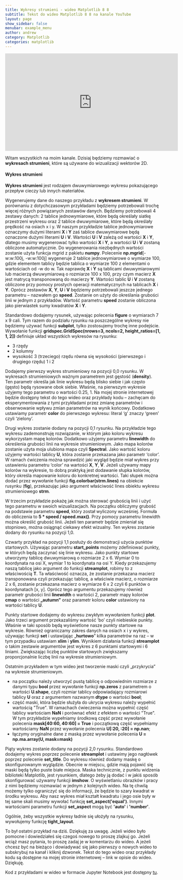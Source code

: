 ```yaml
---
title: Wykresy strumieni - wideo Matplotlib 8 8
subtitle: Tekst do wideo Matplotlib 8 8 na kanale YouTube
layout: page
show_sidebar: false
menubar: example_menu
author: andrew
category: Matplotlib
categories: matplotlib
---
```


<center>
<iframe width="560" height="315" src="https://www.youtube.com/embed/1AMoeG6QgqI" frameborder="0" allow="accelerometer; autoplay; encrypted-media; gyroscope; picture-in-picture" allowfullscreen></iframe>
</center>

Witam wszystkich na moim kanale. Dzisiaj będziemy rozmawiać o **wykresach strumieni**, które są używane do wizualizacji wektorów 2D.

#### **Wykres strumieni**

**Wykres strumieni** jest rodzajem dwuwymiarowego wykresu pokazującego przepływ cieczy lub innych materiałów. 

Wygenerujemy dane do naszego przykładu z **wykresem strumieni**. W porównaniu z dotychczasowym przykładami będziemy potrzebowali trochę więcej różnych powiązanych zestawów danych. Będziemy potrzebowali 4 zestawy danych: 2 tablice jednowymiarowe, które będą określały siatkę przestrzeni wykresu oraz 2 tablice dwuwymiarowe, które będą określały prędkość na osiach x i y. W naszym przykładzie tablice jednowymiarowe oznaczymy dużymi literami **X** i **Y** zaś tablice dwuwymiarowe będą oznaczone dużymi literami **U** i **V**. Wartości **U** i **V** zależą od wartości **X** i **Y**, dlatego musimy wygenerować tylko wartości **X** i **Y**, a wartości **U** i **V** zostaną obliczone automatycznie. Do wygenerowania niezbędnych wartości zostanie użyta funkcja mgrid z pakietu **numpy**. Polecenie **np.mgrid**[-w:w:100j, -w:w:100j] wygeneruje 2 tablice jednowymiarowe o wymiarze 100, gdzie elementem tablicy będzie tablica o wymiarze 100 z elementami o wartościach od -w do w. Tak naprawdę **X** i **Y** są tablicami dwuwymiarowymi lub macierzą dwuwymiarową o rozmiarze 100 x 100, przy czym macierz **X** jest matrycą transponowaną do macierzy **Y**. Wartości tablic **U** i **V** zostaną obliczone przy pomocy prostych operacji matematycznych na tablicach **X** i **Y**. Oprócz zestawów **X**, **Y**, **U** i **V** będziemy potrzebowali jeszcze jednego parametru – nazwałem go **speed**. Zostanie on użyty do określania grubości linii w jednym z przykładów. Wartość parametru **speed** zostanie obliczona jako pierwiastek sumy kwadratów **X** i **Y**.

Standardowo dodajemy rysunek, używając polecenia **figure** o wymiarach 7 x 9 cali. Tym razem do podziału rysunku na poszczególne wykresy nie będziemy używać  funkcji **subplot**, tylko zostosujemy trochę inne podejście. Wywołanie funkcji **gridspec.GridSpec(nrows=3, ncols=2, height_ratios=[1, 1, 2])** definiuje układ wszystkich wykresów na rysunku:
 - 3 rzędy
 - 2 kolumny
 - wysokość 3 (trzeciego) rzędu równa się wysokości (pierwszego i drugiego rzędu) 1 i 2
 
Dodajemy pierwszy wykres strumieniowy na pozycji 0,0 rysunku. W wykresach strumieniowych ważnym parametrem jest gęstość (**density**). Ten parametr określa jak linie wykresu będą blisko siebie i jak często (gęsto) będą rysowane obok siebie. Właśnie, na pierwszym wykresie użyjemy tego parametru o wartości 0.25, 1. Na mojej stronie internetowej będzie dostępny tekst do tego wideo oraz przykłady kodu – zachęcam do eksperymentowania z tymi przykładami przez zmianę parametrów i obserwowanie wpływu zmian parametrów na wynik końcowy. Dodatkowo ustawiamy parametr **color** do pierwszego wykresu: literal ‘g’ znaczy ‘green’ czyli ‘zielony’.

Drugi wykres zostanie dodany na pozycji 0,1 rysunku. Na przykładzie tego wykresu zademonstruję rozwiązanie, w którym jako koloru wykresu wykorzystam mapę kolorów. Dodatkowo użyjemy parametru **linewidth** do określenia grubości linii na wykresie strumieniowym. Jako mapa kolorów zostanie użyta moja ulubiona mapa czyli **Spectral**. Jako wartość koloru użyjemy wartości tablicy **U**, która zostanie przekazana jako parametr ‘color’. W ramach ćwiczenia można sprawdzić jaki wygląd będzie miał wykres przy ustawieniu parametru ‘color’ na wartości **X**, **Y**, **V**. Jeżeli używamy mapy kolorów na wykresie, to dobrą praktyką jest dodawanie słupka kolorów, który określa mapowanie koloru do konkretnej wartości. Taki słupek można dodać przez wywołanie funkcji **fig.colorbar(strm.lines)** na obiekcie rusynku (**fig**), przekazując jako argument właściwość lines obiektu wykresu strumieniowego **strm**.

W trzecim przykładzie pokażę jak można sterować grubością linii i użyć tego parametru w swoich wizualizacjach. Na początku obliczymy grubość na podstawie parametru **speed**, który został wyliczony wcześniej. Formuła do obliczenia to **5 \* speed / speed.max()**. Przy pomocy parametru linewidth można określić grubość linii. Jeżeli ten parametr będzie zmieniał się stopniowo, można osiągnąć ciekawy efekt wizualny. Ten wykres zostanie dodany do rysunku na pozycji 1,0.

Czwarty przykład na pozycji 1,1 posłuży do demonstracji użycia punktów startowych. Używając parametru **start_points** możemy zdefiniować punkty, w których będą zaczynać się linie wykresu. Jako punkty startowe utworzymy tablicę dwuwymiarową o rozmiarze 2 x 6. Wymiar 0 to koordynata na osi X, wymiar 1 to koordynata na osi Y. Kiedy przekazujemy naszą tablicę jako argument do funkcji **streamplot**, robimy to z właściwością **T**. Ta właściwość oznacza, że zostanie przekazana macierz transponowana czyli przekazując tablicę, a właściwie macierz, o rozmiarze 2 x 6, zostanie przekazana macierz o wymiarze 6 x 2 czyli 6 punktów o koordynatach [x, y]. Oprócz tego argumentu przekazujemy również parametr grubości linii **linewidth** o wartości 2, parametr  mapy kolorów **cmap** o wartości **„autumn”** oraz parametr koloru **color** ustawiony na wartości tablicy **U**. 

Punkty startowe dodajemy do wykresu zwykłym wywołaniem funkcji **plot**. Jako trzeci argument przekazaliśmy wartość ‘bo’ czyli niebieskie punkty. Właśnie w taki sposób będą wyświetlone nasze punkty startowe na wykresie. Również ograniczamy zakres danych na osiach x i y wykres, używając funkcji **set** i ustawijając „**hurtowo**” kilka parametrów na raz – w tym przypadku ustawiam **xlim** i **ylim**. Wynikiem działania funkcji **streamplot** o takim zestawie argumentów jest wykres z 6 punktami startowymi i 6 liniami. Zwiększając liczbę punktów startowych zwiększamy proporcjonalnie liczbę linii na wykresie strumieniowym.

Ostatnim przykładem w tym wideo jest tworzenie maski czyli „przykrycia” na wykresie strumieniowym. 

- na początku należy utworzyć pustą tablicę o odpowiednim rozmiarze z danymi typu **bool**  przez wywołanie funkcji **np.zeros** z parametrem o wartości **U.shape**, czyli rozmiar tablicy odpowiadający rozmiarowi tablicy **U** oraz z argumentem nazwanym **dtype** o wartości **bool**;  
- część maski, która będzie służyła do ukrycia wykresu należy wypełnić wartością "True". W ramachach ćwieczenia można wypełnić część tablicy wartościam **NaN** i porównać efekt z efektem o wartości "True". W tym przykładzie wypełniamy środkową część przez wywołanie polecenia **mask[40:60, 40:60] = True** i początkową część wypełniamy wartościamy **NaN** przez wywołanie polecenia **U[:20, :20] = np.nan**;
- łączymy oryginalne dane z maską przez wywołanie polecenia **U = np.ma.array(U, mask=mask)**

Piąty wykres zostanie dodany na pozycji 2,0 rysunku. Standardowo dodajemy wykres poprzez polecenie **streamplot** i ustawimy jego nagłówek poprzez polecenie **set_title**. Do wykresu również dodamy maskę o skonfigurowanym wyglądzie. Obecnie w miejscu, gdzie mają pojawić się maski będą tylko puste białe miejsca. Maska technicznie, z punktu widzenia biblioteki Matplotlib, jest rysunkiem, dlatego żeby ją dodać i w jakiś sposób skonfigurować używamy funkcji **imshow**. O wyświetlaniu obrazków i pracy z nimi będziemy rozmawiać w jednym z kolejnych wideo. Na tę chwilą możemy tylko ograniczyć się do informacji, że będzie to szary kwadrat w środku wykresu. Aby nasz wykres miał kształt kwadratu i jego osie były w tej same skali musimy wywołać funkcję **set_aspect('equal')**. Innymi wartościami parametru funkcji **set_aspect** mogą być **'auto'** i **'number'**.

Ogólnie, żeby  wszystkie wykresy ładnie się ułożyły na rysunku, wywołujemy funkcję **tight_layout**.

To był ostatni przykład na dziś. Dziękuję za uwagę. Jeżeli wideo było pomocne i dowiedziałeś się czegoś nowego to proszę zlajkuj go. Jeżeli wciąż masz pytania, to proszę zadaj je w komentarzu do wideo. A jeżeli chcesz być na bieżąco i dowiadywać się jako pierwszy o nowych wideo to subskrybuj na kanał i kliknij dzwonek. Tekst do tego wideo oraz przykłady kodu są dostępne na mojej stronie internetowej – link w opisie do wideo. Dziękuję.

Kod z przykładami w wideo w formacie Jupyter Notebook jest dostępny <a href="/assets/code/code_script_matplotlib_wideo_8.ipynb" download>tu</a>.